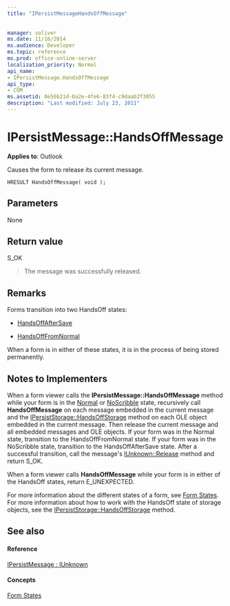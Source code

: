 ```yaml
---
title: "IPersistMessageHandsOffMessage"
 
 
manager: soliver
ms.date: 11/16/2014
ms.audience: Developer
ms.topic: reference
ms.prod: office-online-server
localization_priority: Normal
api_name:
- IPersistMessage.HandsOffMessage
api_type:
- COM
ms.assetid: 0e56b21d-0a2e-4fe6-83f4-c9daab2f3055
description: "Last modified: July 23, 2011"
---
```


# IPersistMessage::HandsOffMessage

  
  
**Applies to**: Outlook 
  
Causes the form to release its current message.
  
```
HRESULT HandsOffMessage( void );
```

## Parameters

None
  
## Return value

S_OK 
  
> The message was successfully released.
    
## Remarks

Forms transition into two HandsOff states:
  
- [HandsOffAfterSave](handsoffaftersave-state.md)
    
- [HandsOffFromNormal](handsofffromnormal-state.md)
    
When a form is in either of these states, it is in the process of being stored permanently. 
  
## Notes to Implementers

When a form viewer calls the **IPersistMessage::HandsOffMessage** method while your form is in the [Normal](normal-state.md) or [NoScribble](noscribble-state.md) state, recursively call **HandsOffMessage** on each message embedded in the current message and the [IPersistStorage::HandsOffStorage](http://msdn.microsoft.com/library/1e5ef26f-d8e7-4fa6-bfc4-19dace35314d.aspx) method on each OLE object embedded in the current message. Then release the current message and all embedded messages and OLE objects. If your form was in the Normal state, transition to the HandsOffFromNormal state. If your form was in the NoScribble state, transition to the HandsOffAfterSave state. After a successful transition, call the message's [IUnknown::Release](http://msdn.microsoft.com/library/4b494c6f-f0ee-4c35-ae45-ed956f40dc7a%28Office.15%29.aspx) method and return S_OK. 
  
When a form viewer calls **HandsOffMessage** while your form is in either of the HandsOff states, return E_UNEXPECTED. 
  
For more information about the different states of a form, see [Form States](form-states.md). For more information about how to work with the HandsOff state of storage objects, see the [IPersistStorage::HandsOffStorage](http://msdn.microsoft.com/library/1e5ef26f-d8e7-4fa6-bfc4-19dace35314d.aspx) method. 
  
## See also

#### Reference

[IPersistMessage : IUnknown](ipersistmessageiunknown.md)
#### Concepts

[Form States](form-states.md)

